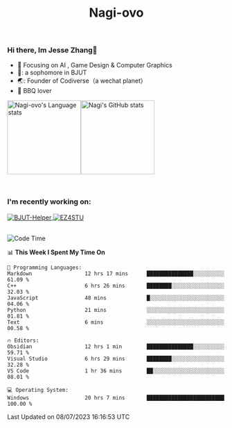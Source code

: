 

<!--
**Nagi-ovo/Nagi-ovo** is a ✨ _special_ ✨ repository because its `README.md` (this file) appears on your GitHub profile.

Here are some ideas to get you started:

- 🔭 I’m currently working on ...
- 🌱 I’m currently learning ...
- 👯 I’m looking to collaborate on ...
- 🤔 I’m looking for help with ...
- 💬 Ask me about ...
- 📫 How to reach me: ...
- 😄 Pronouns: ...
- ⚡ Fun fact: ...
-->
<h1 align="center">Nagi-ovo</h3>


<br />

 ### Hi there, Im Jesse Zhang👋
- :orange_book: Focusing on AI , Game Design & Computer Graphics
- 🔬: a sophomore in BJUT
- 🌏: Founder of Codiverse（a wechat planet）
- :meat_on_bone: BBQ lover

<div style="display:flex; flex-wrap:wrap; height: 200px;">
  <img height="170" src="https://github-readme-stats-git-main-nagi-ovo.vercel.app/api/top-langs/?username=Nagi-ovo&hide=css,scss,html,java,typescript&layout=compact&card_width=345&card_height=400" alt="Nagi-ovo's Language stats">
  <img height="170" src="https://github-readme-stats-git-main-nagi-ovo.vercel.app/api?username=Nagi-ovo&show_icons=true&theme=radical" alt="Nagi's GitHub stats">
</div>

### I'm recently working on:</a>

 <div>
<a href="https://github.com/Open-BJUT/BJUT-Helper">
  <img align="center" src="https://github-readme-stats-git-main-nagi-ovo.vercel.app/api/pin/?username=Nagi-ovo&repo=BJUT-Helper" alt="BJUT-Helper">
</a>
<a href="https://github.com/Nagi-ovo/EZ4STU">
  <img align="center" src="https://github-readme-stats-git-main-nagi-ovo.vercel.app/api/pin/?username=Nagi-ovo&repo=EZ4STU" alt="EZ4STU">
</a>  
</div>

<br />

<!--START_SECTION:waka-->
![Code Time](http://img.shields.io/badge/Code%20Time-76%20hrs%2019%20mins-blue)

📊 **This Week I Spent My Time On** 

```text
💬 Programming Languages: 
Markdown                 12 hrs 17 mins      ███████████████░░░░░░░░░░   61.09 % 
C++                      6 hrs 26 mins       ████████░░░░░░░░░░░░░░░░░   32.03 % 
JavaScript               48 mins             █░░░░░░░░░░░░░░░░░░░░░░░░   04.06 % 
Python                   21 mins             ░░░░░░░░░░░░░░░░░░░░░░░░░   01.81 % 
Text                     6 mins              ░░░░░░░░░░░░░░░░░░░░░░░░░   00.58 % 

🔥 Editors: 
Obsidian                 12 hrs 1 min        ███████████████░░░░░░░░░░   59.71 % 
Visual Studio            6 hrs 29 mins       ████████░░░░░░░░░░░░░░░░░   32.28 % 
VS Code                  1 hr 36 mins        ██░░░░░░░░░░░░░░░░░░░░░░░   08.01 % 

💻 Operating System: 
Windows                  20 hrs 7 mins       █████████████████████████   100.00 % 
```


 Last Updated on 08/07/2023 16:16:53 UTC
<!--END_SECTION:waka-->



